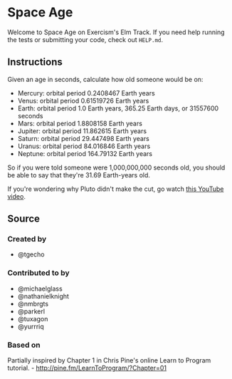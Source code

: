 # Space Age

Welcome to Space Age on Exercism's Elm Track.
If you need help running the tests or submitting your code, check out `HELP.md`.

## Instructions

Given an age in seconds, calculate how old someone would be on:

- Mercury: orbital period 0.2408467 Earth years
- Venus: orbital period 0.61519726 Earth years
- Earth: orbital period 1.0 Earth years, 365.25 Earth days, or 31557600 seconds
- Mars: orbital period 1.8808158 Earth years
- Jupiter: orbital period 11.862615 Earth years
- Saturn: orbital period 29.447498 Earth years
- Uranus: orbital period 84.016846 Earth years
- Neptune: orbital period 164.79132 Earth years

So if you were told someone were 1,000,000,000 seconds old, you should
be able to say that they're 31.69 Earth-years old.

If you're wondering why Pluto didn't make the cut, go watch [this YouTube video][pluto-video].

[pluto-video]: http://www.youtube.com/watch?v=Z_2gbGXzFbs

## Source

### Created by

- @tgecho

### Contributed to by

- @michaelglass
- @nathanielknight
- @nmbrgts
- @parkerl
- @tuxagon
- @yurrriq

### Based on

Partially inspired by Chapter 1 in Chris Pine's online Learn to Program tutorial. - http://pine.fm/LearnToProgram/?Chapter=01